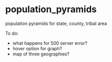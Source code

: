 # population_pyramids
population pyramids for state, county, tribal area


To do:
- what happens for 500 server error?
- hover option for graph?
- map of three geographies?